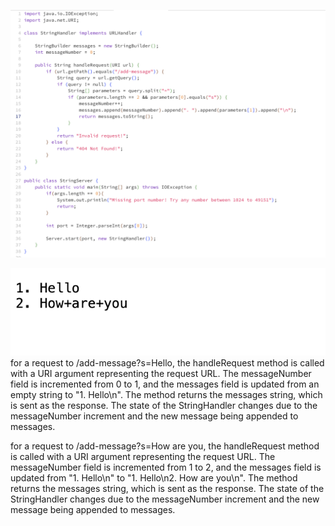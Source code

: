 ![Image](lab2_3.png)

![Image](lab2_2.png)
for a request to /add-message?s=Hello, the handleRequest method is called with a URI argument representing the request URL. The messageNumber   field is incremented from 0 to 1, and the messages field is updated from an empty string to "1. Hello\n". The method returns the messages string, which is sent as the response. The state of the StringHandler changes due to the messageNumber increment and the new message being appended to messages.

for a request to /add-message?s=How are you, the handleRequest method is called with a URI argument representing the request URL. The messageNumber field is incremented from 1 to 2, and the messages field is updated from "1. Hello\n" to "1. Hello\n2. How are you\n". The method returns the messages string, which is sent as the response. The state of the StringHandler changes due to the messageNumber increment and the new message being appended to messages.
